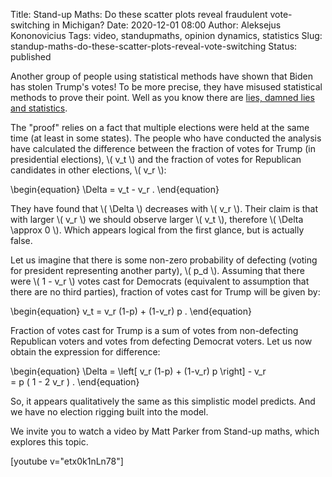 Title: Stand-up Maths: Do these scatter plots reveal fraudulent vote-switching in Michigan?
Date: 2020-12-01 08:00
Author: Aleksejus Kononovicius
Tags: video, standupmaths, opinion dynamics, statistics
Slug: standup-maths-do-these-scatter-plots-reveal-vote-switching
Status: published

Another group of people using statistical methods have shown that Biden has
stolen Trump's votes! To be more precise, they have misused statistical methods
to prove their point. Well as you know there are
[lies, damned lies and statistics](https://en.wikipedia.org/wiki/Lies,_damned_lies,_and_statistics).<!--more-->

The "proof" relies on a fact that multiple elections were held at the same time
(at least in some states). The people who have conducted the analysis have
calculated the difference between the fraction of votes for Trump (in
presidential elections), \\\( v\_t \\\) and the fraction of votes for Republican
candidates in other elections, \\\( v\_r \\\):

\begin{equation}
    \Delta = v\_t - v\_r .
\end{equation}

They have found that \\\( \Delta \\\) decreases with \\\( v\_r \\\). Their claim
is that with larger \\\( v\_r \\\) we should observe larger \\\( v\_t \\\),
therefore \\\( \Delta \approx 0 \\\). Which appears logical from the first
glance, but is actually false.

Let us imagine that there is some non-zero probability of defecting (voting
for president representing another party), \\\( p\_d \\\). Assuming that there
were \\\( 1 - v\_r \\\) votes cast for Democrats (equivalent to assumption that
there are no third parties), fraction of votes cast for Trump will be given by:

\begin{equation}
    v\_t = v\_r (1-p) + (1-v\_r) p .
\end{equation}

Fraction of votes cast for Trump is a sum of votes from non-defecting
Republican voters and votes from defecting Democrat voters. Let us now obtain
the expression for difference:

\begin{equation}
    \Delta = \left[ v\_r (1-p) + (1-v\_r) p \right] - v\_r  
           = p ( 1 - 2 v\_r ) .
\end{equation}

So, it appears qualitatively the same as this simplistic model predicts. And
we have no election rigging built into the model.

We invite you to watch a video by Matt Parker from Stand-up maths, which
explores this topic.

[youtube v="etx0k1nLn78"]
